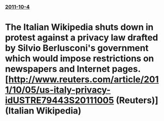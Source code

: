 ### [2011-10-4](/news/2011/10/4/index.md)

# The Italian Wikipedia shuts down in protest against a privacy law drafted by Silvio Berlusconi's government which would impose restrictions on newspapers and Internet pages. [http://www.reuters.com/article/2011/10/05/us-italy-privacy-idUSTRE79443S20111005 (Reuters)] (Italian Wikipedia)



